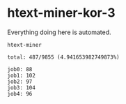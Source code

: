 # htext-miner-kor-3

Everything doing here is automated.

```
htext-miner

total: 487/9855 (4.941653982749873%)

job0: 88
job1: 102
job2: 97
job3: 104
job4: 96
```